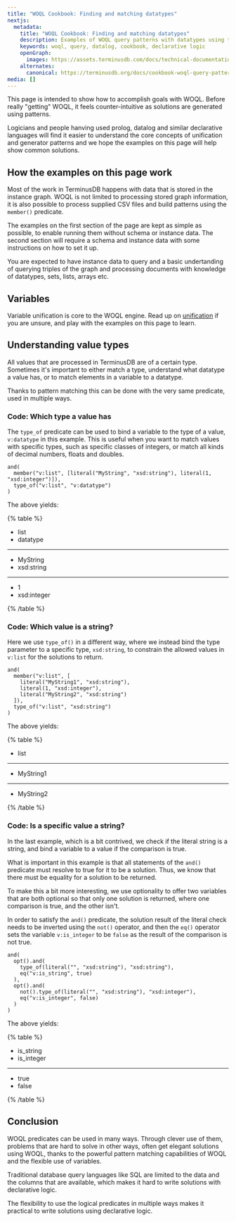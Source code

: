 ```yaml
---
title: "WOQL Cookbook: Finding and matching datatypes"
nextjs:
  metadata:
    title: "WOQL Cookbook: Finding and matching datatypes"
    description: Examples of WOQL query patterns with datatypes using the WOQL datalog type_of() in three different ways
    keywords: woql, query, datalog, cookbook, declarative logic
    openGraph:
      images: https://assets.terminusdb.com/docs/technical-documentation-terminuscms-og.png
    alternates:
      canonical: https://terminusdb.org/docs/cookbook-woql-query-patterns/
media: []
---
```


This page is intended to show how to accomplish goals with WOQL. Before really "getting" WOQL, it feels counter-intuitive as solutions are generated using patterns.

Logicians and people hanving used prolog, datalog and similar declarative languages will find it easier to understand the core concepts of unification and generator patterns and we hope the examples on this page will help show common solutions.

## How the examples on this page work

Most of the work in TerminusDB happens with data that is stored in the instance graph. WOQL is not limited to processing stored graph information, it is also possible to process supplied CSV files and build patterns using the `member()` predicate.

The examples on the first section of the page are kept as simple as possible, to enable running them without schema or instance data. The second section will require a schema and instance data with some instructions on how to set it up.

You are expected to have instance data to query and a basic undertanding of querying triples of the graph and processing documents with knowledge of datatypes, sets, lists, arrays etc.

## Variables

Variable unification is core to the WOQL engine. Read up on [unification](/docs/unification-of-variables-in-datalog/) if you are unsure, and play with the examples on this page to learn.

## Understanding value types

All values that are processed in TerminusDB are of a certain type. Sometimes it's important to either match a type, understand what datatype a value has, or to match elements in a variable to a datatype.

Thanks to pattern matching this can be done with the very same predicate, used in multiple ways.

### Code: Which type a value has

The `type_of` predicate can be used to bind a variable to the type of a value, `v:datatype` in this example. This is useful when you want to match values with specific types, such as specific classes of integers, or match all kinds of decimal numbers, floats and doubles.

```woql
and(
  member("v:list", [literal("MyString", "xsd:string"), literal(1, "xsd:integer")]),
  type_of("v:list", "v:datatype")
)
```

The above yields:

{% table %}

- list
- datatype

---

- MyString
- xsd:string

---

- 1
- xsd:integer

{% /table %}

### Code: Which value is a string?

Here we use `type_of()` in a different way, where we instead bind the type parameter to a specific type, `xsd:string`, to constrain the allowed values in `v:list` for the solutions to return.

```woql
and(
  member("v:list", [
    literal("MyString1", "xsd:string"),
    literal(1, "xsd:integer"),
    literal("MyString2", "xsd:string")
  ]),
  type_of("v:list", "xsd:string")
)
```

The above yields:

{% table %}

- list

---

- MyString1

---

- MyString2

{% /table %}

### Code: Is a specific value a string?

In the last example, which is a bit contrived, we check if the literal string is a string, and bind a variable to a value if the comparison is true.

What is important in this example is that all statements of the `and()` predicate must resolve to true for it to be a solution. Thus, we know that there must be equality for a solution to be returned.

To make this a bit more interesting, we use optionality to offer two variables that are both optional so that only one solution is returned, where one comparison is true, and the other isn't.

In order to satisfy the `and()` predicate, the solution result of the literal check needs to be inverted using the `not()` operator, and then the `eq()` operator sets the variable `v:is_integer` to be `false` as the result of the comparison is not true.

```woql
and(
  opt().and(
    type_of(literal("", "xsd:string"), "xsd:string"),
    eq("v:is_string", true)
  ),
  opt().and(
    not().type_of(literal("", "xsd:string"), "xsd:integer"),
    eq("v:is_integer", false)
  )
)
```

The above yields:

{% table %}

- is_string
- is_integer

---

- true
- false

{% /table %}

## Conclusion

WOQL predicates can be used in many ways. Through clever use of them, problems that are hard to solve in other ways, often get elegant solutions using WOQL, thanks to the powerful pattern matching capabilities of WOQL and the flexible use of variables. 

Traditional database query languages like SQL are limited to the data and the columns that are available, which makes it hard to write solutions with declarative logic.

The flexibility to use the logical predicates in multiple ways makes it practical to write solutions using declarative logic.